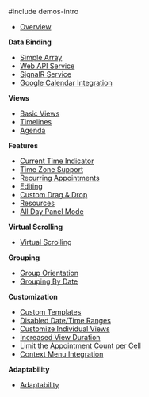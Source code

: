 #include demos-intro


- [Overview](https://js.devexpress.com/Demos/WidgetsGallery/Demo/Scheduler/Overview/)

**Data Binding**

- [Simple Array](https://js.devexpress.com/Demos/WidgetsGallery/Demo/Scheduler/SimpleArray/)
- [Web API Service](https://js.devexpress.com/Demos/WidgetsGallery/Demo/Scheduler/WebAPIService/)
- [SignalR Service](https://js.devexpress.com/Demos/WidgetsGallery/Demo/Scheduler/SignalRService/)
- [Google Calendar Integration](https://js.devexpress.com/Demos/WidgetsGallery/Demo/Scheduler/GoogleCalendarIntegration/)

**Views**

- [Basic Views](https://js.devexpress.com/Demos/WidgetsGallery/Demo/Scheduler/BasicViews/)
- [Timelines](https://js.devexpress.com/Demos/WidgetsGallery/Demo/Scheduler/Timelines/)
- [Agenda](https://js.devexpress.com/Demos/WidgetsGallery/Demo/Scheduler/Agenda/)

**Features**

- [Current Time Indicator](https://js.devexpress.com/Demos/WidgetsGallery/Demo/Scheduler/CurrentTimeIndicator/)
- [Time Zone Support](https://js.devexpress.com/Demos/WidgetsGallery/Demo/Scheduler/TimeZonesSupport/)
- [Recurring Appointments](https://js.devexpress.com/Demos/WidgetsGallery/Demo/Scheduler/RecurringAppointments/)
- [Editing](https://js.devexpress.com/Demos/WidgetsGallery/Demo/Scheduler/Editing/)
- [Custom Drag & Drop](https://js.devexpress.com/Demos/WidgetsGallery/Demo/Scheduler/CustomDragAndDrop/)
- [Resources](https://js.devexpress.com/Demos/WidgetsGallery/Demo/Scheduler/Resources/)
- [All Day Panel Mode](https://js.devexpress.com/Demos/WidgetsGallery/Demo/Scheduler/AllDayPanelMode/)

**Virtual Scrolling**

- [Virtual Scrolling](https://js.devexpress.com/Demos/WidgetsGallery/Demo/Scheduler/VirtualScrolling/)

**Grouping**

- [Group Orientation](https://js.devexpress.com/Demos/WidgetsGallery/Demo/Scheduler/GroupOrientation/)
- [Grouping By Date](https://js.devexpress.com/Demos/WidgetsGallery/Demo/Scheduler/GroupByDate/)

**Customization**

- [Custom Templates](https://js.devexpress.com/Demos/WidgetsGallery/Demo/Scheduler/CustomTemplates/)
- [Disabled Date/Time Ranges](https://js.devexpress.com/Demos/WidgetsGallery/Demo/Scheduler/CellTemplates/)
- [Customize Individual Views](https://js.devexpress.com/Demos/WidgetsGallery/Demo/Scheduler/CustomizeIndividualViews/)
- [Increased View Duration](https://js.devexpress.com/Demos/WidgetsGallery/Demo/Scheduler/IncreaseViewDuration/)
- [Limit the Appointment Count per Cell](https://js.devexpress.com/Demos/WidgetsGallery/Demo/Scheduler/LimitAppointmentCountPerCell/)
- [Context Menu Integration](https://js.devexpress.com/Demos/WidgetsGallery/Demo/Scheduler/ContextMenuIntegration/)

**Adaptability**

- [Adaptability](https://js.devexpress.com/Demos/WidgetsGallery/Demo/Scheduler/Adaptability/)